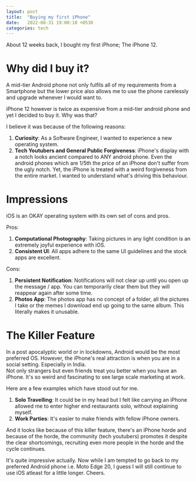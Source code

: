 ```yaml
---
layout: post
title:  "Buying my first iPhone"
date:   2022-08-31 19:00:18 +0530
categories: tech
---
```


About 12 weeks back, I bought my first iPhone; The iPhone 12. 

# Why did I buy it?

A mid-tier Android phone not only fulfils all of my requirements from a Smartphone but the lower price also allows me to use the phone carelessly and upgrade whenever I would want to. 

iPhone 12 however is twice as expensive from a mid-tier android phone and yet I decided to buy it. Why was that? 

I believe it was because of the following reasons: 

1. **Curiosity**: As a Software Engineer, I wanted to experience a new operating system. 
2. **Tech Youtubers and General Public Forgiveness**: iPhone's display with a notch looks ancient compared to ANY android phone. Even the android phones which are 1/5th the price of an iPhone don't suffer from the ugly notch. 
Yet, the iPhone is treated with a weird forgiveness from the entire market. I wanted to understand what's driving this behaviour.  

# Impressions

iOS is an OKAY operating system with its own set of cons and pros. 

Pros: 

1. **Computational Photography**: Taking pictures in any light condition is an extremely joyful experience with iOS.
2. **Consistent UI**: All apps adhere to the same UI guidelines and the stock apps are excellent. 

Cons: 

1. **Persistent Notification**: Notifications will not clear up until you open up the message / app. You can temporarily clear them but they will reappear again after some time. 
2. **Photos App**: The photos app has no concept of a folder, all the pictures I take or the memes I download end up going to the same album. This literally makes it unusable. 

# The Killer Feature

In a post apocalyptic world or in lockdowns, Android would be the most preferred OS. However, the iPhone's real attraction is when you are in a social setting. Especially in India.  
Not only strangers but even friends treat you better when you have an iPhone. It's so weird and fascinating to see large scale marketing at work. 

Here are a few examples which have stood out for me. 

1. **Solo Travelling**: It could be in my head but I felt like carrying an iPhone allowed me to enter higher end restaurants solo, without explaining myself. 
2. **Work Parties**: It's easier to make friends with fellow iPhone owners. 

And it looks like because of this killer feature, there's an iPhone horde and because of the horde, the community (tech youtubers) promotes it despite the clear shortcomings, recruiting even more people in the horde and the cycle continues. 

It's quite impressive actually. Now while I am tempted to go back to my preferred Android phone i.e. Moto Edge 20, I guess I will still continue to use iOS atleast for a little longer. Cheers. 